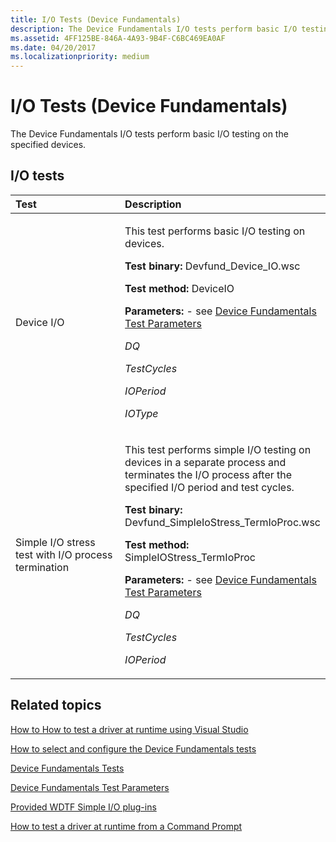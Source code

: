 ```yaml
---
title: I/O Tests (Device Fundamentals)
description: The Device Fundamentals I/O tests perform basic I/O testing on the specified devices.
ms.assetid: 4FF125BE-846A-4A93-9B4F-C6BC469EA0AF
ms.date: 04/20/2017
ms.localizationpriority: medium
---
```


# I/O Tests (Device Fundamentals)


The Device Fundamentals I/O tests perform basic I/O testing on the specified devices.

## <span id="io_tests"></span><span id="IO_TESTS"></span>I/O tests


<table>
<colgroup>
<col width="50%" />
<col width="50%" />
</colgroup>
<thead>
<tr class="header">
<th align="left">Test</th>
<th align="left">Description</th>
</tr>
</thead>
<tbody>
<tr class="odd">
<td align="left"><p><span id="Device_I_O_"></span><span id="device_i_o_"></span><span id="DEVICE_I_O_"></span>Device I/O</p></td>
<td align="left"><p>This test performs basic I/O testing on devices.</p>
<p><strong>Test binary:</strong> Devfund_Device_IO.wsc</p>
<p><strong>Test method:</strong> DeviceIO</p>
<p><strong>Parameters:</strong> - see <a href="https://docs.microsoft.com/windows-hardware/drivers" data-raw-source="[Device Fundamentals Test Parameters](/windows-hardware/drivers)">Device Fundamentals Test Parameters</a></p>
<p><em>DQ</em></p>
<p><em>TestCycles</em></p>
<p><em>IOPeriod</em></p>
<p><em>IOType</em></p></td>
</tr>
<tr class="even">
<td align="left"><p><span id="Simple_I_O_stress_test_with_I_O_process_termination"></span><span id="simple_i_o_stress_test_with_i_o_process_termination"></span><span id="SIMPLE_I_O_STRESS_TEST_WITH_I_O_PROCESS_TERMINATION"></span>Simple I/O stress test with I/O process termination</p></td>
<td align="left"><p>This test performs simple I/O testing on devices in a separate process and terminates the I/O process after the specified I/O period and test cycles.</p>
<p><strong>Test binary:</strong> Devfund_SimpleIoStress_TermIoProc.wsc</p>
<p><strong>Test method:</strong> SimpleIOStress_TermIoProc</p>
<p><strong>Parameters:</strong> - see <a href="https://docs.microsoft.com/windows-hardware/drivers" data-raw-source="[Device Fundamentals Test Parameters](/windows-hardware/drivers)">Device Fundamentals Test Parameters</a></p>
<p><em>DQ</em></p>
<p><em>TestCycles</em></p>
<p><em>IOPeriod</em></p></td>
</tr>
</tbody>
</table>

 

## <span id="related_topics"></span>Related topics


[How to How to test a driver at runtime using Visual Studio](/windows-hardware/drivers)

[How to select and configure the Device Fundamentals tests](/windows-hardware/drivers)

[Device Fundamentals Tests](device-fundamentals-tests.md)

[Device Fundamentals Test Parameters](/windows-hardware/drivers)

[Provided WDTF Simple I/O plug-ins](../wdtf/provided-wdtf-simpleio-plug-ins.md)

[How to test a driver at runtime from a Command Prompt](/windows-hardware/drivers)

 

